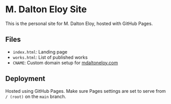 # M. Dalton Eloy Site

This is the personal site for M. Dalton Eloy, hosted with GitHub Pages.

## Files
- `index.html`: Landing page
- `works.html`: List of published works
- `CNAME`: Custom domain setup for [mdaltoneloy.com](http://mdaltoneloy.com)

## Deployment
Hosted using GitHub Pages. Make sure Pages settings are set to serve from `/ (root)` on the `main` branch.
